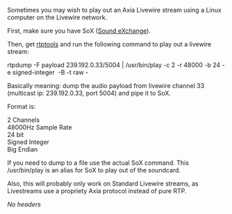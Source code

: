 Sometimes you may wish to play out an Axia Livewire stream using a Linux
computer on the Livewire network.

First, make sure you have SoX ([Sound
eXchange](http://sox.sourceforge.net/ "http://sox.sourceforge.net/")).

Then, get
[rtptools](http://www.cs.columbia.edu/irt/software/rtptools/ "http://www.cs.columbia.edu/irt/software/rtptools/")
and run the following command to play out a livewire stream:

rtpdump -F payload 239.192.0.33/5004 | /usr/bin/play -c 2 -r 48000 -b 24
-e signed-integer  -B -t raw -

Basically meaning: dump the audio payload from livewire channel 33
(multicast ip: 239.192.0.33, port 5004) and pipe it to SoX.

Format is:

2 Channels\
 48000Hz Sample Rate\
 24 bit\
 Signed Integer\
 Big Endian

If you need to dump to a file use the actual SoX command. This
/usr/bin/play is an alias for SoX to play out of the soundcard.

Also, this will probably only work on Standard Livewire streams, as
Livestreams use a propriety Axia protocol instead of pure RTP.

*No headers*
